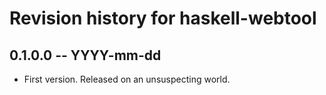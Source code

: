 # Revision history for haskell-webtool

## 0.1.0.0  -- YYYY-mm-dd

* First version. Released on an unsuspecting world.
